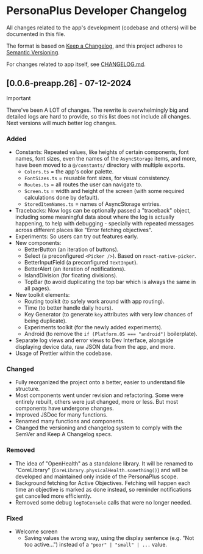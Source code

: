 # PersonaPlus Developer Changelog

All changes related to the app's development (codebase and others) will be documented in this file.

The format is based on [Keep a Changelog](https://keepachangelog.com/en/1.1.0/),
and this project adheres to [Semantic Versioning](https://semver.org/spec/v2.0.0.html).

For changes related to app itself, see [CHANGELOG.md](CHANGELOG.md).

## [0.0.6-preapp.26] - 07-12-2024

> [!IMPORTANT]
> There've been A LOT of changes. The rewrite is overwhelmingly big and detailed logs are hard to provide, so this list does not include all changes. Next versions will much better log changes.

### Added

- Constants: Repeated values, like heights of certain components, font names, font sizes, even the names of the `AsyncStorage` items, and more, have been moved to a `@/constants/` directory with multiple exports.
  - `Colors.ts` = the app's color palette.
  - `FontSizes.ts` = reusable font sizes, for visual consistency.
  - `Routes.ts` = all routes the user can navigate to.
  - `Screen.ts` = width and height of the screen (with some required calculations done by default).
  - `StoredItemNames.ts` = names of AsyncStorage entries.
- Tracebacks: Now logs can be optionally passed a "traceback" object, including some meaningful data about where the log is actually happening, to help with debugging - specially with repeated messages across different places like "Error fetching objectives".
- Experiments: So users can try out features early.
- New components:
  - BetterButton (an iteration of buttons).
  - Select (a preconfigured `<Picker />`). Based on `react-native-picker`.
  - BetterInputField (a preconfigured `TextInput`).
  - BetterAlert (an iteration of notifications).
  - IslandDivision (for floating divisions).
  - TopBar (to avoid duplicating the top bar which is always the same in all pages).
- New toolkit elements:
  - Routing toolkit (to safely work around with app routing).
  - Time (to better handle daily hours).
  - Key Generator (to generate `key` attributes with very low chances of being duplicate).
  - Experiments toolkit (for the newly added experiments).
  - Android (to remove the `if (Platform.OS === "android")` boilerplate).
- Separate log views and error views to Dev Interface, alongside displaying device data, raw JSON data from the app, and more.
- Usage of Prettier within the codebase.

### Changed

- Fully reorganized the project onto a better, easier to understand file structure.
- Most components went under revision and refactoring. Some were entirely rebuilt, others were just changed, more or less. But most components have undergone changes.
- Improved JSDoc for many functions.
- Renamed many functions and components.
- Changed the versioning and changelog system to comply with the SemVer and Keep A Changelog specs.

### Removed

- The idea of "OpenHealth" as a standalone library. It will be renamed to "CoreLibrary" (`CoreLibrary.physicalHealth.something()`) and will be developed and maintained only inside of the PersonaPlus scope.
- Background fetching for Active Objectives. Fetching will happen each time an objective is marked as done instead, so reminder notifications get cancelled more efficiently.
- Removed some debug `logToConsole` calls that were no longer needed.

### Fixed

- Welcome screen
  - Saving values the wrong way, using the display sentence (e.g. "Not too active...") instead of a `"poor" | "small" | ...` value.

